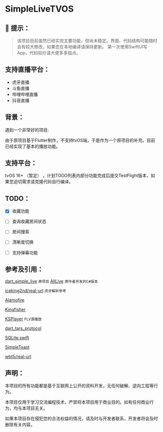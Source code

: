 # SimpleLiveTVOS

## 🚨 提示：
>  该项目目前虽然已经实现主要功能，但尚未稳定。界面、代码结构可能随时会有较大修改，如果您在本地编译请保持更新。
>  第一次使用SwiftUI写App，代码较烂请大佬多多指点。

## 支持直播平台：

- 虎牙直播
- 斗鱼直播
- 哔哩哔哩直播
- 抖音直播

## 背景：

遇到一个非常好的项目: 

[dart_simple_live]: https://github.com/xiaoyaocz/dart_simple_live/

由于原项目基于Flutter制作，不支持tvOS端，于是作为一个原项目的补充。目前已经实现了基本的播放功能。

## 支持平台：

tvOS 16+ （暂定） ，计划TODO列表内部分功能完成后提交TestFlight版本，如果您迫切需求请克隆代码自行编译。


## TODO：

* [x] 收藏功能

* [ ] 查询收藏房间状态

* [ ] 房间搜索

* [ ] 清晰度切换

* [ ] 支持弹幕功能

## 参考及引用：

[dart_simple_live](https://github.com/xiaoyaocz/dart_simple_live/) `原项目`  [AllLive](https://github.com/xiaoyaocz/AllLive) `原作者开发的C#版本`

[iceking2nd/real-url](https://github.com/iceking2nd/real-url) `虎牙解析参考`

[Alamofire](https://github.com/Alamofire/Alamofire)

[Kingfisher](https://github.com/onevcat/Kingfisher)

[KSPlayer](https://github.com/kingslay/KSPlayer) `FLV源播放`

[dart_tars_protocol](https://github.com/xiaoyaocz/dart_tars_protocol.git)

[SQLite.swift](https://github.com/stephencelis/SQLite.swift)

[SimpleToast](https://github.com/sanzaru/SimpleToast)

[wbt5/real-url](https://github.com/wbt5/real-url)


## 声明：

本项目的所有功能都是基于互联网上公开的资料开发，无任何破解、逆向工程等行为。

本项目仅用于学习交流编程技术，严禁将本项目用于商业目的。如有任何商业行为，均与本项目无关。

如果本项目存在侵犯您的合法权益的情况，请及时与开发者联系，开发者将会及时删除有关内容。

